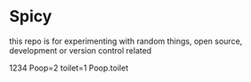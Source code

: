 # Spicy

this repo is for experimenting with random things, open source, development or version control related

1234
Poop=2
toilet=1
Poop.toilet
